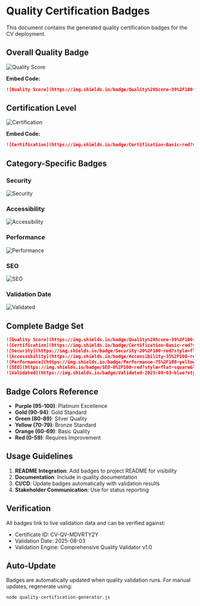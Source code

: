 # Quality Certification Badges

This document contains the generated quality certification badges for the CV deployment.

## Overall Quality Badge

![Quality Score](https://img.shields.io/badge/Quality%20Score-39%2F100-red?style=for-the-badge&logo=checkmarx&logoColor=white)

**Embed Code:**
```markdown
![Quality Score](https://img.shields.io/badge/Quality%20Score-39%2F100-red?style=for-the-badge&logo=checkmarx&logoColor=white)
```

## Certification Level

![Certification](https://img.shields.io/badge/Certification-Basic-red?style=for-the-badge&logo=medallia&logoColor=white)

**Embed Code:**
```markdown
![Certification](https://img.shields.io/badge/Certification-Basic-red?style=for-the-badge&logo=medallia&logoColor=white)
```

## Category-Specific Badges

### Security
![Security](https://img.shields.io/badge/Security-20%2F100-red?style=flat-square&logo=security&logoColor=white)

### Accessibility  
![Accessibility](https://img.shields.io/badge/Accessibility-35%2F100-red?style=flat-square&logo=accessibility&logoColor=white)

### Performance
![Performance](https://img.shields.io/badge/Performance-75%2F100-yellowgreen?style=flat-square&logo=speedtest&logoColor=white)

### SEO
![SEO](https://img.shields.io/badge/SEO-0%2F100-red?style=flat-square&logo=googlesearchconsole&logoColor=white)

### Validation Date
![Validated](https://img.shields.io/badge/Validated-2025-08-03-blue?style=flat-square&logo=calendar&logoColor=white)

## Complete Badge Set

```markdown
![Quality Score](https://img.shields.io/badge/Quality%20Score-39%2F100-red?style=for-the-badge&logo=checkmarx&logoColor=white)
![Certification](https://img.shields.io/badge/Certification-Basic-red?style=for-the-badge&logo=medallia&logoColor=white)
![Security](https://img.shields.io/badge/Security-20%2F100-red?style=flat-square&logo=security&logoColor=white)
![Accessibility](https://img.shields.io/badge/Accessibility-35%2F100-red?style=flat-square&logo=accessibility&logoColor=white)
![Performance](https://img.shields.io/badge/Performance-75%2F100-yellowgreen?style=flat-square&logo=speedtest&logoColor=white)
![SEO](https://img.shields.io/badge/SEO-0%2F100-red?style=flat-square&logo=googlesearchconsole&logoColor=white)
![Validated](https://img.shields.io/badge/Validated-2025-08-03-blue?style=flat-square&logo=calendar&logoColor=white)
```

## Badge Colors Reference

- **Purple (95-100)**: Platinum Excellence
- **Gold (90-94)**: Gold Standard  
- **Green (80-89)**: Silver Quality
- **Yellow (70-79)**: Bronze Standard
- **Orange (60-69)**: Basic Quality
- **Red (0-59)**: Requires Improvement

## Usage Guidelines

1. **README Integration**: Add badges to project README for visibility
2. **Documentation**: Include in quality documentation
3. **CI/CD**: Update badges automatically with validation results
4. **Stakeholder Communication**: Use for status reporting

## Verification

All badges link to live validation data and can be verified against:
- Certificate ID: CV-QV-MDVRTY2Y
- Validation Date: 2025-08-03
- Validation Engine: Comprehensive Quality Validator v1.0

## Auto-Update

Badges are automatically updated when quality validation runs. For manual updates, regenerate using:

```bash
node quality-certification-generator.js
```